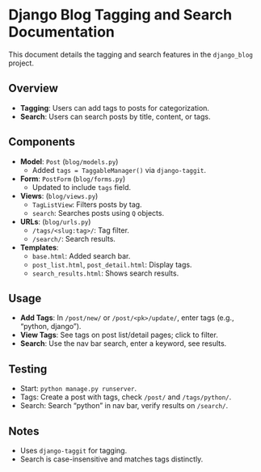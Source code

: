 # Django Blog Tagging and Search Documentation

This document details the tagging and search features in the `django_blog` project.

## Overview
- **Tagging**: Users can add tags to posts for categorization.
- **Search**: Users can search posts by title, content, or tags.

## Components
- **Model**: `Post` (`blog/models.py`)
  - Added `tags = TaggableManager()` via `django-taggit`.
- **Form**: `PostForm` (`blog/forms.py`)
  - Updated to include `tags` field.
- **Views**: (`blog/views.py`)
  - `TagListView`: Filters posts by tag.
  - `search`: Searches posts using `Q` objects.
- **URLs**: (`blog/urls.py`)
  - `/tags/<slug:tag>/`: Tag filter.
  - `/search/`: Search results.
- **Templates**:
  - `base.html`: Added search bar.
  - `post_list.html`, `post_detail.html`: Display tags.
  - `search_results.html`: Shows search results.

## Usage
- **Add Tags**: In `/post/new/` or `/post/<pk>/update/`, enter tags (e.g., “python, django”).
- **View Tags**: See tags on post list/detail pages; click to filter.
- **Search**: Use the nav bar search, enter a keyword, see results.

## Testing
- Start: `python manage.py runserver`.
- Tags: Create a post with tags, check `/post/` and `/tags/python/`.
- Search: Search “python” in nav bar, verify results on `/search/`.

## Notes
- Uses `django-taggit` for tagging.
- Search is case-insensitive and matches tags distinctly.